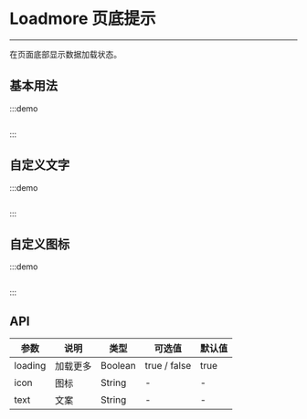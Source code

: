 # Loadmore 页底提示

----

在页面底部显示数据加载状态。

## 基本用法

:::demo
```html

```
:::

## 自定义文字

:::demo
```html

```
:::

## 自定义图标

:::demo
```html

```
:::

## API

| 参数      | 说明          | 类型      | 可选值                           | 默认值  |
|---------- |-------------- |---------- |--------------------------------  |-------- |
| loading | 加载更多 | Boolean | true / false | true |
| icon | 图标 | String | - | - |
| text | 文案 | String | - | - |

<style lang="scss" scoped>

</style>
